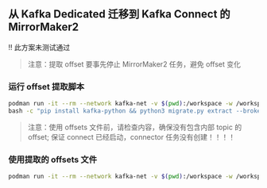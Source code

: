 ## 从 Kafka Dedicated 迁移到 Kafka Connect 的 MirrorMaker2

‼️ 此方案未测试通过

> 注意：提取 offset 要事先停止 MirrorMaker2 任务，避免 offset 变化

### 运行 offset 提取脚本

```bash
podman run -it --rm --network kafka-net -v $(pwd):/workspace -w /workspace python:3.9 \
bash -c "pip install kafka-python && python3 migrate.py extract --brokers kafka-target:9092 --dedicated-offset-topic mm2-offsets.source.internal --output-file /workspace/offsets"
```

> 注意：使用 offsets 文件前，请检查内容，确保没有包含内部 topic 的 offset; 保证 connect 已经启动，connector 任务没有创建！！！！

### 使用提取的 offsets 文件

```bash
podman run -it --rm --network kafka-net -v $(pwd):/workspace -w /workspace python:3.9 bash -c "pip install kafka-python && python3 migrate.py publish --brokers kafka-target:9092 --connector-name mm2-source-connector --input-file /workspace/offsets --connect-offset-topic connect-offsets"
```